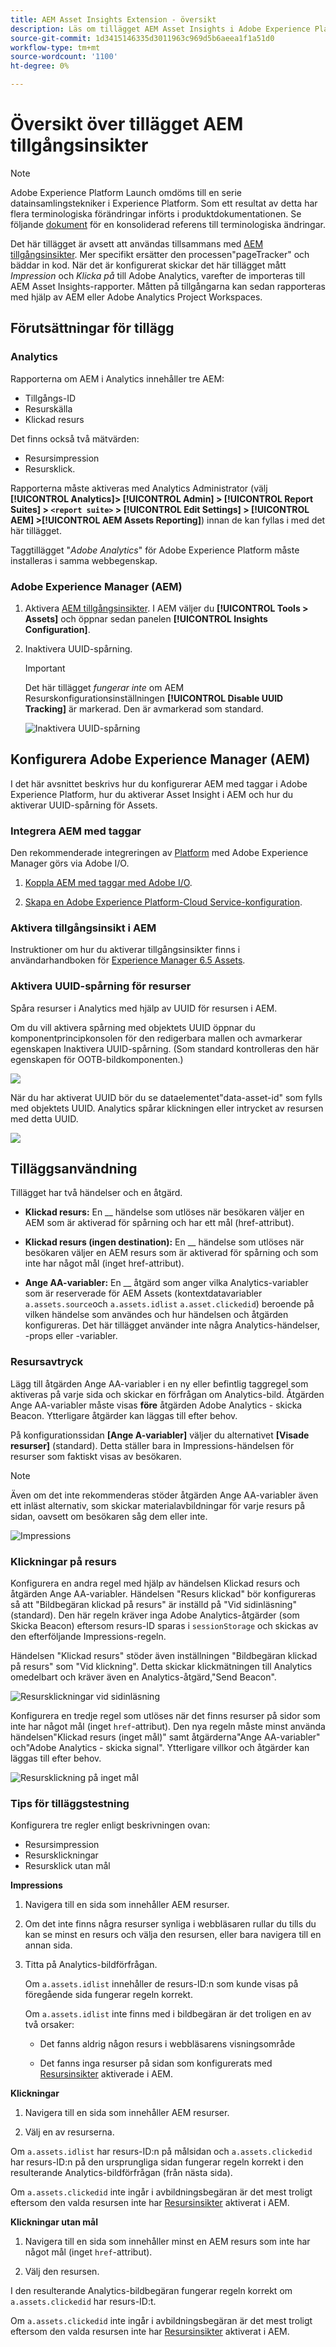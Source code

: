 ```yaml
---
title: AEM Asset Insights Extension - översikt
description: Läs om tillägget AEM Asset Insights i Adobe Experience Platform.
source-git-commit: 1d3415146335d3011963c969d5b6aeea1f1a51d0
workflow-type: tm+mt
source-wordcount: '1100'
ht-degree: 0%

---
```


# Översikt över tillägget AEM tillgångsinsikter

>[!NOTE]
>
>Adobe Experience Platform Launch omdöms till en serie datainsamlingstekniker i Experience Platform. Som ett resultat av detta har flera terminologiska förändringar införts i produktdokumentationen. Se följande [dokument](../../../term-updates.md) för en konsoliderad referens till terminologiska ändringar.

Det här tillägget är avsett att användas tillsammans med [AEM tillgångsinsikter](https://experienceleague.adobe.com/docs/experience-manager-65/assets/managing/touch-ui-configuring-asset-insights.html). Mer specifikt ersätter den processen&quot;pageTracker&quot; och bäddar in kod. När det är konfigurerat skickar det här tillägget mått *Impression* och *Klicka på* till Adobe Analytics, varefter de importeras till AEM Asset Insights-rapporter. Måtten på tillgångarna kan sedan rapporteras med hjälp av AEM eller Adobe Analytics Project Workspaces.

## Förutsättningar för tillägg

### Analytics 

Rapporterna om AEM i Analytics innehåller tre AEM:

* Tillgångs-ID
* Resurskälla
* Klickad resurs

Det finns också två mätvärden:
* Resursimpression
* Resursklick.

Rapporterna måste aktiveras med Analytics Administrator (välj **[!UICONTROL Analytics]> [!UICONTROL Admin] > [!UICONTROL Report Suites] > `<report suite>` > [!UICONTROL Edit Settings] > [!UICONTROL AEM] >[!UICONTROL AEM Assets Reporting]**) innan de kan fyllas i med det här tillägget.

Taggtillägget &quot;*Adobe Analytics*&quot; för Adobe Experience Platform måste installeras i samma webbegenskap.

### Adobe Experience Manager (AEM)

1. Aktivera [AEM tillgångsinsikter](https://experienceleague.adobe.com/docs/experience-manager-65/assets/managing/touch-ui-configuring-asset-insights.html). I AEM väljer du **[!UICONTROL Tools > Assets]** och öppnar sedan panelen **[!UICONTROL Insights Configuration]**.

1. Inaktivera UUID-spårning.

   >[!IMPORTANT]
   >
   >Det här tillägget *fungerar inte* om AEM Resurskonfigurationsinställningen **[!UICONTROL Disable UUID Tracking]** är markerad. Den är avmarkerad som standard.

   ![Inaktivera UUID-spårning](images/disableassets.jpg)

## Konfigurera Adobe Experience Manager (AEM)

I det här avsnittet beskrivs hur du konfigurerar AEM med taggar i Adobe Experience Platform, hur du aktiverar Asset Insight i AEM och hur du aktiverar UUID-spårning för Assets.

### Integrera AEM med taggar

Den rekommenderade integreringen av [Platform](https://experienceleague.adobe.com/docs/experience-manager-learn/sites/integrations/experience-platform-launch/overview.html) med Adobe Experience Manager görs via Adobe I/O.

1. [Koppla AEM med taggar med Adobe I/O](https://experienceleague.adobe.com/docs/experience-manager-learn/sites/integrations/experience-platform-launch/connect-aem-launch-adobe-io.html).

2. [Skapa en Adobe Experience Platform-Cloud Service-konfiguration](https://experienceleague.adobe.com/docs/experience-manager-learn/sites/integrations/experience-platform-launch/create-launch-cloud-service.html).

### Aktivera tillgångsinsikt i AEM

Instruktioner om hur du aktiverar tillgångsinsikter finns i användarhandboken för [Experience Manager 6.5 Assets](https://experienceleague.adobe.com/docs/experience-manager-65/assets/managing/touch-ui-configuring-asset-insights.html).

### Aktivera UUID-spårning för resurser

Spåra resurser i Analytics med hjälp av UUID för resursen i AEM.

Om du vill aktivera spårning med objektets UUID öppnar du komponentprincipkonsolen för den redigerbara mallen och avmarkerar egenskapen Inaktivera UUID-spårning. (Som standard kontrolleras den här egenskapen för OOTB-bildkomponenten.)

![](images/uuid.png)

När du har aktiverat UUID bör du se dataelementet&quot;data-asset-id&quot; som fylls med objektets UUID. Analytics spårar klickningen eller intrycket av resursen med detta UUID.

![](images/uuid-code.png)

## Tilläggsanvändning

Tillägget har två händelser och en åtgärd.

* **Klickad resurs:** En  __ händelse som utlöses när besökaren väljer en AEM som är aktiverad för spårning och har ett mål (href-attribut).

* **Klickad resurs (ingen destination):** En  __ händelse som utlöses när besökaren väljer en AEM resurs som är aktiverad för spårning och som inte har något mål (inget href-attribut).

* **Ange AA-variabler:** En  __ åtgärd som anger vilka Analytics-variabler som är reserverade för AEM Assets (kontextdatavariabler  `a.assets.source`och  `a.assets.idlist`   `a.asset.clickedid`) beroende på vilken händelse som användes och hur händelsen och åtgärden konfigureras. Det här tillägget använder inte några Analytics-händelser, -props eller -variabler.

### Resursavtryck

Lägg till åtgärden Ange AA-variabler i en ny eller befintlig taggregel som aktiveras på varje sida och skickar en förfrågan om Analytics-bild. Åtgärden Ange AA-variabler måste visas **före** åtgärden Adobe Analytics - skicka Beacon. Ytterligare åtgärder kan läggas till efter behov.

På konfigurationssidan **[Ange A-variabler]** väljer du alternativet **[Visade resurser]** (standard). Detta ställer bara in Impressions-händelsen för resurser som faktiskt visas av besökaren.

>[!NOTE]
>
>Även om det inte rekommenderas stöder åtgärden Ange AA-variabler även ett inläst alternativ, som skickar materialavbildningar för varje resurs på sidan, oavsett om besökaren såg dem eller inte.

![Impressions](images/sendImpressions.jpg)


### Klickningar på resurs

Konfigurera en andra regel med hjälp av händelsen Klickad resurs och åtgärden Ange AA-variabler. Händelsen &quot;Resurs klickad&quot; bör konfigureras så att &quot;Bildbegäran klickad på resurs&quot; är inställd på &quot;Vid sidinläsning&quot; (standard). Den här regeln kräver inga Adobe Analytics-åtgärder (som Skicka Beacon) eftersom resurs-ID sparas i `sessionStorage` och skickas av den efterföljande Impressions-regeln.

Händelsen &quot;Klickad resurs&quot; stöder även inställningen &quot;Bildbegäran klickad på resurs&quot; som &quot;Vid klickning&quot;. Detta skickar klickmätningen till Analytics omedelbart och kräver även en Analytics-åtgärd,&quot;Send Beacon&quot;.

![Resursklickningar vid sidinläsning](images/sendClickOnPageload.jpg)

Konfigurera en tredje regel som utlöses när det finns resurser på sidor som inte har något mål (inget `href`-attribut). Den nya regeln måste minst använda händelsen&quot;Klickad resurs (inget mål)&quot; samt åtgärderna&quot;Ange AA-variabler&quot; och&quot;Adobe Analytics - skicka signal&quot;. Ytterligare villkor och åtgärder kan läggas till efter behov.

![Resursklickning på inget mål](images/sendClickOnClickNoDestination.jpg)

### Tips för tilläggstestning

Konfigurera tre regler enligt beskrivningen ovan:

* Resursimpression
* Resursklickningar
* Resursklick utan mål

**Impressions**

1. Navigera till en sida som innehåller AEM resurser.

1. Om det inte finns några resurser synliga i webbläsaren rullar du tills du kan se minst en resurs och välja den resursen, eller bara navigera till en annan sida.

1. Titta på Analytics-bildförfrågan.

   Om `a.assets.idlist` innehåller de resurs-ID:n som kunde visas på föregående sida fungerar regeln korrekt.

   Om `a.assets.idlist` inte finns med i bildbegäran är det troligen en av två orsaker:

   * Det fanns aldrig någon resurs i webbläsarens visningsområde

   * Det fanns inga resurser på sidan som konfigurerats med [Resursinsikter](https://experienceleague.adobe.com/docs/experience-manager-65/assets/managing/touch-ui-configuring-asset-insights.html) aktiverade i AEM.

**Klickningar**

1. Navigera till en sida som innehåller AEM resurser.

1. Välj en av resurserna.

Om `a.assets.idlist` har resurs-ID:n på målsidan och `a.assets.clickedid` har resurs-ID:n på den ursprungliga sidan fungerar regeln korrekt i den resulterande Analytics-bildförfrågan (från nästa sida).

Om `a.assets.clickedid` inte ingår i avbildningsbegäran är det mest troligt eftersom den valda resursen inte har [Resursinsikter](https://experienceleague.adobe.com/docs/experience-manager-65/assets/managing/touch-ui-configuring-asset-insights.html) aktiverat i AEM.

**Klickningar utan mål**

1. Navigera till en sida som innehåller minst en AEM resurs som inte har något mål (inget `href`-attribut).

1. Välj den resursen.

I den resulterande Analytics-bildbegäran fungerar regeln korrekt om `a.assets.clickedid` har resurs-ID:t.

Om `a.assets.clickedid` inte ingår i avbildningsbegäran är det mest troligt eftersom den valda resursen inte har [Resursinsikter](https://experienceleague.adobe.com/docs/experience-manager-65/assets/managing/touch-ui-configuring-asset-insights.html) aktiverat i AEM.
